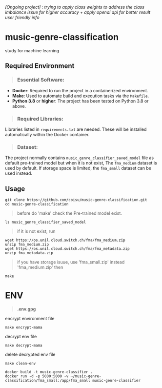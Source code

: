 _[Ongoing project] : trying to apply class weights to address the class imbalance issue for higher accuracy_
_+ apply openai api for better result user friendly info_


# music-genre-classification
study for machine learning


## Required Environment
> ### Essential Software:
* **Docker**:  Required to run the project in a containerized environment.
* **Make**:  Used to automate build and execution tasks via the `Makefile`.
* **Python 3.8** or **higher**:  The project has been tested on Python 3.8 or above.
> ### Required Libraries:
  Libraries listed in `requirements.txt` are needed. These will be installed automatically within the Docker container.
> ### Dataset:
  The project normally contains `music_genre_classifier_saved_model` file as default pre-trained model but when it is not exist,
  The `fma_medium` dataset is used by default. If storage space is limited, the `fma_small` dataset can be used instead.


## Usage
```
git clone https://github.com/coisu/music-genre-classification.git
cd music-genre-classification
```
> before do 'make' check the Pre-trained model exist.
```
ls music_genre_classifier_saved_model
```
> if it is not exist, run
```
wget https://os.unil.cloud.switch.ch/fma/fma_medium.zip
unzip fma_medium.zip
wget https://os.unil.cloud.switch.ch/fma/fma_metadata.zip
unzip fma_metadata.zip
```
> if you have storage isuue, use 'fma_small.zip' instead 'fma_medium.zip'
> then
```
make
```




# ENV
> **.env.gpg**

encrypt environment file
```
make encrypt-mama
```
decrypt env file
```
make decrypt-mama
```
delete decrypted env file
```
make clean-env
```



```
docker build -t music-genre-classifier .
docker run -d -p 5000:5000 -v ~/music-genre-classification/fma_small:/app/fma_small music-genre-classifier
```
